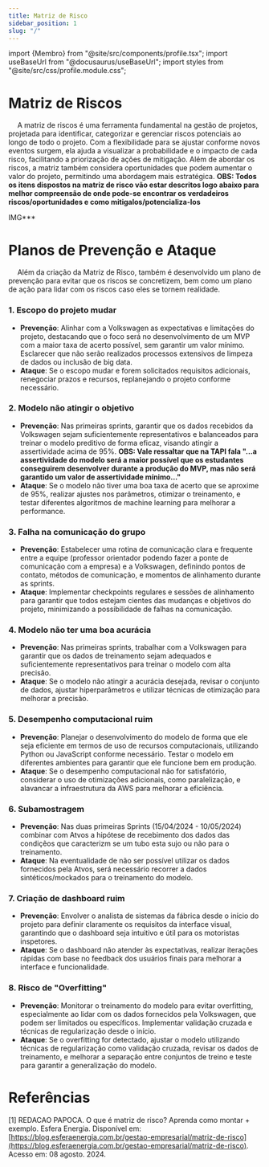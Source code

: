 ```yaml
---
title: Matriz de Risco
sidebar_position: 1
slug: "/"
---
```

import {Membro} from "@site/src/components/profile.tsx";
import useBaseUrl from "@docusaurus/useBaseUrl";
import styles from "@site/src/css/profile.module.css";

# Matriz de Riscos
&emsp; A matriz de riscos é uma ferramenta fundamental na gestão de projetos, projetada para identificar, categorizar e gerenciar riscos potenciais ao longo de todo o projeto. Com a flexibilidade para se ajustar conforme novos eventos surgem, ela ajuda a visualizar a probabilidade e o impacto de cada risco, facilitando a priorização de ações de mitigação. Além de abordar os riscos, a matriz também considera oportunidades que podem aumentar o valor do projeto, permitindo uma abordagem mais estratégica.
**OBS: Todos os itens dispostos na matriz de risco vão estar descritos logo abaixo para melhor compreensão de onde pode-se encontrar os verdadeiros riscos/oportunidades e como mitigalos/potencializa-los**

IMG***

# Planos de Prevenção e Ataque
&emsp; Além da criação da Matriz de Risco, também é desenvolvido um plano de prevenção para evitar que os riscos se concretizem, bem como um plano de ação para lidar com os riscos caso eles se tornem realidade.

### 1. Escopo do projeto mudar
- **Prevenção**: Alinhar com a Volkswagen as expectativas e limitações do projeto, destacando que o foco será no desenvolvimento de um MVP com a maior taxa de acerto possível, sem garantir um valor mínimo. Esclarecer que não serão realizados processos extensivos de limpeza de dados ou inclusão de big data.
- **Ataque**: Se o escopo mudar e forem solicitados requisitos adicionais, renegociar prazos e recursos, replanejando o projeto conforme necessário.

### 2. Modelo não atingir o objetivo
- **Prevenção**: Nas primeiras sprints, garantir que os dados recebidos da Volkswagen sejam suficientemente representativos e balanceados para treinar o modelo preditivo de forma eficaz, visando atingir a assertividade acima de 95%. **OBS: Vale ressaltar que na TAPI fala "...a assertividade do modelo será a maior possível que os estudantes conseguirem desenvolver durante a produção do MVP, mas não será garantido um valor de assertividade mínimo..."**
- **Ataque**: Se o modelo não tiver uma boa taxa de acerto que se aproxime de 95%, realizar ajustes nos parâmetros, otimizar o treinamento, e testar diferentes algoritmos de machine learning para melhorar a performance.

### 3. Falha na comunicação do grupo
- **Prevenção**: Estabelecer uma rotina de comunicação clara e frequente entre a equipe (professor orientador podendo fazer a ponte de comunicação com a empresa) e a Volkswagen, definindo pontos de contato, métodos de comunicação, e momentos de alinhamento durante as sprints.
- **Ataque**:  Implementar checkpoints regulares e sessões de alinhamento para garantir que todos estejam cientes das mudanças e objetivos do projeto, minimizando a possibilidade de falhas na comunicação.

### 4. Modelo não ter uma boa acurácia
- **Prevenção**: Nas primeiras sprints, trabalhar com a Volkswagen para garantir que os dados de treinamento sejam adequados e suficientemente representativos para treinar o modelo com alta precisão.
- **Ataque**: Se o modelo não atingir a acurácia desejada, revisar o conjunto de dados, ajustar hiperparâmetros e utilizar técnicas de otimização para melhorar a precisão.

### 5. Desempenho computacional ruim
- **Prevenção**: Planejar o desenvolvimento do modelo de forma que ele seja eficiente em termos de uso de recursos computacionais, utilizando Python ou JavaScript conforme necessário. Testar o modelo em diferentes ambientes para garantir que ele funcione bem em produção.
- **Ataque**: Se o desempenho computacional não for satisfatório, considerar o uso de otimizações adicionais, como paralelização, e alavancar a infraestrutura da AWS para melhorar a eficiência.

### 6. Subamostragem
- **Prevenção**: Nas duas primeiras Sprints (15/04/2024 - 10/05/2024) combinar com Atvos a hipótese de recebimento dos dados das condiçẽos que caracterizm se um tubo esta sujo ou não para o treinamento.
- **Ataque**: Na eventualidade de não ser possível utilizar os dados fornecidos pela Atvos, será necessário recorrer a dados sintéticos/mockados para o treinamento do modelo.

### 7. Criação de dashboard ruim
- **Prevenção**: Envolver o analista de sistemas da fábrica desde o início do projeto para definir claramente os requisitos da interface visual, garantindo que o dashboard seja intuitivo e útil para os motoristas inspetores.
- **Ataque**: Se o dashboard não atender às expectativas, realizar iterações rápidas com base no feedback dos usuários finais para melhorar a interface e funcionalidade.

### 8. Risco de "Overfitting"
- **Prevenção**: Monitorar o treinamento do modelo para evitar overfitting, especialmente ao lidar com os dados fornecidos pela Volkswagen, que podem ser limitados ou específicos. Implementar validação cruzada e técnicas de regularização desde o início.
- **Ataque**: Se o overfitting for detectado, ajustar o modelo utilizando técnicas de regularização como validação cruzada, revisar os dados de treinamento, e melhorar a separação entre conjuntos de treino e teste para garantir a generalização do modelo.

# Referências 
[1] REDACAO PAPOCA. O que é matriz de risco? Aprenda como montar + exemplo. Esfera Energia. Disponível em: [https://blog.esferaenergia.com.br/gestao-empresarial/matriz-de-risco](https://blog.esferaenergia.com.br/gestao-empresarial/matriz-de-risco). Acesso em: 08 agosto. 2024.
